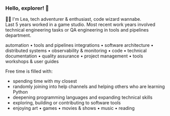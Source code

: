 ### Hello, explorer! 👋

👩‍💻 I'm Lea, tech adventurer & enthusiast, code wizard wannabe.<br>
Last 5 years worked in a game studio. Most recent work years involved technical engineering tasks or QA engineering in tools and pipelines department.<br>

automation • tools and pipelines integrations • software architecture • distributed systems • observability & monitoring • code • technical documentation • quality assurance • project management • tools workshops & user guides <br>

Free time is filled with:
- spending time with my closest
- randomly joining into help channels and helping others who are learning Python
- deepening programming languages and expanding technical skills
- exploring, building or contributing to software tools
- enjoying art • games • movies & shows • music • reading
